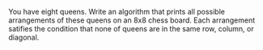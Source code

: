 
You have eight queens. Write an algorithm that prints all possible arrangements of these queens on an 8x8 chess board. Each arrangement satifies the condition that none of queens are in the same row, column, or diagonal.
